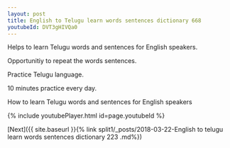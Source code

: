 ```yaml
---
layout: post
title: English to Telugu learn words sentences dictionary 668 
youtubeId: DVT3gHIVQa0
---
```

 
 
Helps to learn Telugu words and sentences for English speakers.

Opportunitiy to repeat the words sentences. 

Practice Telugu language. 
 
10 minutes practice every day. 
 
How to learn Telugu words and sentences for English speakers 
 
{% include youtubePlayer.html id=page.youtubeId %}
 
 
[Next]({{ site.baseurl }}{% link  split1/_posts/2018-03-22-English to telugu learn words sentences dictionary 223 .md%})
 
